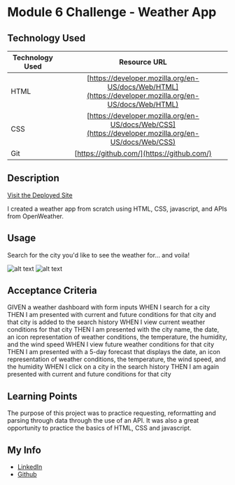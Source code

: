 # Module 6 Challenge - Weather App

## Technology Used 

| Technology Used         | Resource URL           | 
| ------------- |:-------------:| 
| HTML    | [https://developer.mozilla.org/en-US/docs/Web/HTML](https://developer.mozilla.org/en-US/docs/Web/HTML) | 
| CSS     | [https://developer.mozilla.org/en-US/docs/Web/CSS](https://developer.mozilla.org/en-US/docs/Web/CSS)      |   
| Git | [https://github.com/](https://github.com/)     |    

## Description 

[Visit the Deployed Site](https://justinschoi93.github.io/module-6-challenge-JC93/)

I created a weather app from scratch using HTML, CSS, javascript, and APIs from OpenWeather. 


## Usage 

Search for the city you'd like to see the weather for... and voila!

![alt text](assets/screenshot1.jpg)
![alt text](assets/screenshot2.jpg)

## Acceptance Criteria

GIVEN a weather dashboard with form inputs
WHEN I search for a city
THEN I am presented with current and future conditions for that city and that city is added to the search history
WHEN I view current weather conditions for that city
THEN I am presented with the city name, the date, an icon representation of weather conditions, the temperature, the humidity, and the wind speed
WHEN I view future weather conditions for that city
THEN I am presented with a 5-day forecast that displays the date, an icon representation of weather conditions, the temperature, the wind speed, and the humidity
WHEN I click on a city in the search history
THEN I am again presented with current and future conditions for that city

## Learning Points 

The purpose of this project was to practice requesting, reformatting and parsing through data through the use of an API. It was also a great opportunity to practice the basics of HTML, CSS and javascript. 

## My Info

* [LinkedIn](https://linkedin.com/in/justinchoica)
* [Github](https://github.com/justinschoi93)


# 

<!-- "current": {
        "dt": 1711319747,
        "sunrise": 1711315687,
        "sunset": 1711360072,
        "temp": 285.66,
        "feels_like": 284.12,
        "pressure": 1016,
        "humidity": 44,
        "dew_point": 273.75,
        "uvi": 0.32,
        "clouds": 0,
        "visibility": 10000,
        "wind_speed": 3.6,
        "wind_deg": 100,
        "weather": [
            {
                "id": 800,
                "main": "Clear",
                "description": "clear sky",
                "icon": "01d"
            }
        ] -->


<!------------------------------------------------ Hourly -->
<!------------------------------- Today -->
<!------------------------------- Tomorrow -->
<!------------------------------- The day after tomorrow -->
<!------------------------------- The day after the day after tomorrow  -->
<!------------------------------- 4 days from today -->
<!------------------------------- 5 days from today -->
<!------------------------------- 6 days from today -->
<!------------------------------- 7 daus from today -->


